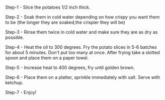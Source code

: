 Step-1 - Slice the potatoes 1/2 inch thick.

Step-2 - Soak them in cold water depending on how crispy you want them to be (the longer they are soaked,the crispier they will be)

Step-3 - Rinse them twice in cold water and make sure they are as dry as possible.

Step-4 - Heat the oil to 300 degrees. Fry the potato slices in 5-6 batches for about 5 minutes. Don't put too many at once. After frying take a slotted spoon and place them on a paper towel.

Step-5 - Increase heat to 400 degrees, fry until golden brown.

Step-6 - Place them on a platter, sprinkle immediately with salt. Serve with ketchup.

Step-7 - Enjoy!
